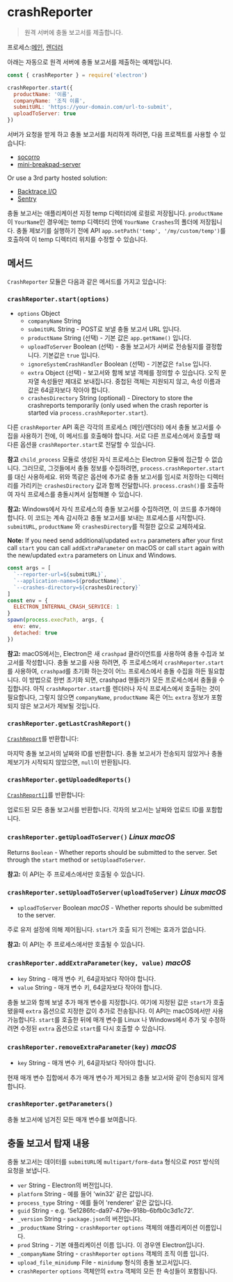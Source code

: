 # crashReporter

> 원격 서버에 충돌 보고서를 제출합니다.

프로세스:[메인](../glossary.md#main-process), [렌더러](../glossary.md#renderer-process)

아래는 자동으로 원격 서버에 충돌 보고서를 제출하는 예제입니다.

```javascript
const { crashReporter } = require('electron')

crashReporter.start({
  productName: '이름',
  companyName: '조직 이름',
  submitURL: 'https://your-domain.com/url-to-submit',
  uploadToServer: true
})
```

서버가 요청을 받게 하고 충돌 보고서를 처리하게 하려면, 다음 프로젝트를 사용할 수 있습니다:

* [socorro](https://github.com/mozilla/socorro)
* [mini-breakpad-server](https://github.com/electron/mini-breakpad-server)

Or use a 3rd party hosted solution:

* [Backtrace I/O](https://backtrace.io/electron/)
* [Sentry](https://docs.sentry.io/clients/electron)

충돌 보고서는 애플리케이션 지정 temp 디렉터리에 로컬로 저장됩니다. `productName`이 `YourName`인 경우에는 temp 디렉터리 안에 `YourName Crashes`의 폴더에 저장됩니다. 충돌 제보기를 실행하기 전에 API `app.setPath('temp', '/my/custom/temp')`를 호출하여 이 temp 디렉터리 위치를 수정할 수 있습니다.

## 메서드

`CrashReporter` 모듈은 다음과 같은 메서드를 가지고 있습니다:

### `crashReporter.start(options)`

* `options` Object 
  * `companyName` String
  * `submitURL` String - POST로 보낼 충돌 보고서 URL 입니다.
  * `productName` String (선택) - 기본 값은 `app.getName()` 입니다.
  * `uploadToServer` Boolean (선택) - 충돌 보고서가 서버로 전송될지를 결정합니다. 기본값은 `true` 입니다.
  * `ignoreSystemCrashHandler` Boolean (선택) - 기본값은 `false` 입니다.
  * `extra` Object (선택) - 보고서와 함께 보낼 객체를 정의할 수 있습니다. 오직 문자열 속성들만 제대로 보내집니다. 중첩된 객체는 지원되지 않고, 속성 이름과 값은 64글자보다 작아야 합니다.
  * `crashesDirectory` String (optional) - Directory to store the crashreports temporarily (only used when the crash reporter is started via `process.crashReporter.start`).

다른 `crashReporter` API 혹은 각각의 프로세스 (메인/렌더러) 에서 충돌 보고서를 수집을 사용하기 전에, 이 메서드를 호출해야 합니다. 서로 다른 프로세스에서 호출할 때 다른 옵션을 `crashReporter.start`로 전달할 수 있습니다.

**참고** `child_process` 모듈로 생성된 자식 프로세스는 Electron 모듈에 접근할 수 없습니다. 그러므로, 그것들에서 충돌 정보를 수집하려면, `process.crashReporter.start`를 대신 사용하세요. 위와 똑같은 옵션에 추가로 충돌 보고서를 임시로 저장하는 디렉터리를 가리키는 `crashesDirectory` 값과 함께 전달합니다. `process.crash()`를 호출하여 자식 프로세스를 충돌시켜서 실험해볼 수 있습니다.

**참고:** Windows에서 자식 프로세스의 충돌 보고서를 수집하려면, 이 코드를 추가해야 합니다. 이 코드는 계속 감시하고 충돌 보고서를 보내는 프로세스를 시작합니다. `submitURL`, `productName` 와 `crashesDirectory`를 적절한 값으로 교체하세요.

**Note:** If you need send additional/updated `extra` parameters after your first call `start` you can call `addExtraParameter` on macOS or call `start` again with the new/updated `extra` parameters on Linux and Windows.

```js
const args = [
  `--reporter-url=${submitURL}`,
  `--application-name=${productName}`,
  `--crashes-directory=${crashesDirectory}`
]
const env = {
  ELECTRON_INTERNAL_CRASH_SERVICE: 1
}
spawn(process.execPath, args, {
  env: env,
  detached: true
})
```

**참고:** macOS에서는, Electron은 새 `crashpad` 클라이언트를 사용하여 충돌 수집과 보고서를 작성합니다. 충돌 보고를 사용 하려면, 주 프로세스에서 `crashReporter.start`를 사용하여, `crashpad`를 초기화 하는것이 어느 프로세스에서 충돌 수집을 하든 필요합니다. 이 방법으로 한번 초기화 되면, crashpad 핸들러가 모든 프로세스에서 충돌을 수집합니다. 아직 `crashReporter.start`를 렌더러나 자식 프로세스에서 호출하는 것이 필요합니다, 그렇지 않으면 `companyName`, `productName` 혹은 어느 `extra` 정보가 포함되지 않은 보고서가 제보될 것입니다.

### `crashReporter.getLastCrashReport()`

[`CrashReport`](structures/crash-report.md)를 반환합니다:

마지막 충돌 보고서의 날짜와 ID를 반환합니다. 충돌 보고서가 전송되지 않았거나 충돌 제보기가 시작되지 않았으면, `null`이 반환됩니다.

### `crashReporter.getUploadedReports()`

[`CrashReport[]`](structures/crash-report.md)를 반환합니다:

업로드된 모든 충돌 보고서를 반환합니다. 각자의 보고서는 날짜와 업로드 ID를 포함합니다.

### `crashReporter.getUploadToServer()` *Linux* *macOS*

Returns `Boolean` - Whether reports should be submitted to the server. Set through the `start` method or `setUploadToServer`.

**참고:** 이 API는 주 프로세스에서만 호출될 수 있습니다.

### `crashReporter.setUploadToServer(uploadToServer)` *Linux* *macOS*

* `uploadToServer` Boolean *macOS* - Whether reports should be submitted to the server.

주로 유저 설정에 의해 제어됩니다. `start`가 호출 되기 전에는 효과가 없습니다.

**참고:** 이 API는 주 프로세스에서만 호출될 수 있습니다.

### `crashReporter.addExtraParameter(key, value)` *macOS*

* `key` String - 매개 변수 키, 64글자보다 작아야 합니다.
* `value` String - 매개 변수 키, 64글자보다 작아야 합니다.

충돌 보고와 함께 보낼 추가 매개 변수를 지정합니다. 여기에 지정된 값은 `start`가 호출 됐을때 `extra` 옵션으로 지정한 값이 추가로 전송됩니다. 이 API는 macOS에서만 사용 가능합니다. `start`를 호출한 뒤에 매개 변수를 Linux 나 Windows에서 추가 및 수정하려면 수정된 `extra` 옵션으로 `start`를 다시 호출할 수 있습니다.

### `crashReporter.removeExtraParameter(key)` *macOS*

* `key` String - 매개 변수 키, 64글자보다 작아야 합니다.

현재 매개 변수 집합에서 추가 매개 변수가 제거되고 충돌 보고서와 같이 전송되지 않게 합니다.

### `crashReporter.getParameters()`

충돌 보고서에 넘겨진 모든 매개 변수를 보여줍니다.

## 충돌 보고서 탑재 내용

충돌 보고서는 데이터를 `submitURL`에 `multipart/form-data` 형식으로 `POST` 방식의 요청을 보냅니다.

* `ver` String - Electron의 버전입니다.
* `platform` String - 예를 들어 'win32' 같은 값입니다.
* `process_type` String - 예를 들어 'renderer' 같은 값입니다.
* `guid` String - e.g. '5e1286fc-da97-479e-918b-6bfb0c3d1c72'.
* `_version` String - `package.json`의 버전입니다.
* `_productName` String - `crashReporter` `options` 객체의 애플리케이션 이름입니다.
* `prod` String - 기본 애플리케이션 이름 입니다. 이 경우엔 Electron입니다.
* `_companyName` String - `crashReporter` `options` 객체의 조직 이름 입니다.
* `upload_file_minidump` File - `minidump` 형식의 충돌 보고서입니다.
* `crashReporter` `options` 객체안의 `extra` 객체의 모든 한 속성들이 포함됩니다.